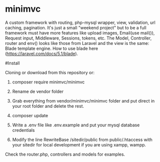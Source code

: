 # minimvc
A custom framework with routing, php-mysql wrapper, view, validation, url caching, pagination.
It's just a small "weekend project" but to be a full framework must have more features like upload images, Email(use mail()), Request input, Middleware, Sessions, tokens, etc. The Model, Controller, router and env() looks like those from Laravel and the view is the same: Blade template engine. How to use blade here (https://laravel.com/docs/5.1/blade).

#Install

Cloning or download from this repository or:

1. composer require minimvc/minimvc

2. Rename de vendor folder

3. Grab everything from vendor/minimvc/minimvc folder and put direct in your root folder and delete the rest.

4. composer update

5. Write a .env file like .env.example and put your mysql database credentials

6. Modify the line RewriteBase /sitedir/public from public/.htaccess with your sitedir for local development if you are using xampp, wampp.

Check the router.php, controllers and models for examples.
